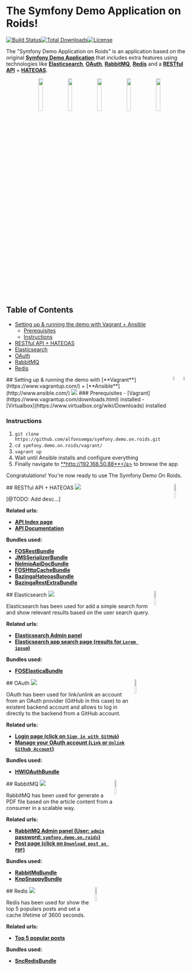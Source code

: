 # The Symfony Demo Application on Roids!
[![Build Status](https://travis-ci.org/alfonsomga/symfony.demo.on.roids.svg)](https://travis-ci.org/alfonsomga/symfony.demo.on.roids)[![Total Downloads](https://poser.pugx.org/alfonsomga/symfony.demo.on.roids/downloads)](https://packagist.org/packages/alfonsomga/symfony.demo.on.roids)[![License](https://poser.pugx.org/alfonsomga/symfony.demo.on.roids/license)](https://packagist.org/packages/alfonsomga/symfony.demo.on.roids)

The "Symfony Demo Application on Roids" is an application based on the original [**Symfony Demo Application**](https://github.com/symfony/symfony-demo) that includes extra features using technologies like [**Elasticsearch**](https://www.elastic.co/products/elasticsearch), [**OAuth**](http://oauth.net/), [**RabbitMQ**](https://www.rabbitmq.com/), [**Redis**](http://redis.io/) and a [**RESTful API**](https://en.wikipedia.org/wiki/Representational_state_transfer) + [**HATEOAS**](https://en.wikipedia.org/wiki/HATEOAS).

<div style="text-align: center">
  <a href="#"><img src="http://svgporn.com/logos/elasticsearch.svg" heigh="15%" width="15%"></a>
  <a href="#"><img src="http://svgporn.com/logos/oauth.svg" heigh="15%" width="15%"></a>
  <a href="#"><img src="http://svgporn.com/logos/rabbitmq.svg" heigh="15%" width="15%"></a>
  <a href="#"><img src="http://svgporn.com/logos/redis.svg" heigh="15%" width="15%"></a>
  <a href="#"><img src="https://i.imgur.com/qovozc2.png" heigh="15%" width="15%"></a>
</div>

## Table of Contents
- [Setting up & running the demo with Vagrant + Ansible](#setting-up--running-the-demo-with-vagrant--ansible)
  - [Prerequisites](#prerequisites)
  - [Instructions](#instructions)
- [RESTful API + HATEOAS](#restful-api--hateoas)
- [Elasticsearch](#elasticsearch)
- [OAuth](#oauth)
- [RabbitMQ](#rabbitmq)
- [Redis](#redis)

<img src="http://svgporn.com/logos/ansible.svg" heigh="5%" width="5%" align="right">
<img src="http://svgporn.com/logos/vagrant.svg" heigh="5%" width="5%" align="right">
## Setting up & running the demo with [**Vagrant**](https://www.vagrantup.com/) + [**Ansible**](http://www.ansible.com/)
<img src="http://fotos.subefotos.com/dd1a2c7b983291b6bba45185952f1eaeo.png">
### Prerequisites
- [Vagrant](https://www.vagrantup.com/downloads.html) installed
- [Virtualbox](https://www.virtualbox.org/wiki/Downloads) installed

### Instructions
1. ``git clone https://github.com/alfonsomga/symfony.demo.on.roids.git``
2. ``cd symfony.demo.on.roids/vagrant/``
3. ``vagrant up``
4. Wait until Ansible installs and configure everything
5. Finally navigate to <a href="http://192.168.50.88/" target="_blank">**http://192.168.50.88**</a> to browse the app
 
Congratulations! You're now ready to use The Symfony Demo On Roids.

<img src="https://i.imgur.com/qovozc2.png" heigh="10%" width="10%" align="right">
## RESTful API + HATEOAS
<img src="http://fotos.subefotos.com/902ef9199023b7d7ff1e37aadc32ee09o.png">

[@TODO: Add desc...]

**Related urls:**
- <a href="http://192.168.50.88/api/v1/" target="_blank">**API Index page**</a>
- <a href="http://192.168.50.88/api/doc" target="_blank">**API Documentation**</a>

**Bundles used:**
- [**FOSRestBundle**](https://github.com/FriendsOfSymfony/FOSRestBundle)
- [**JMSSerializerBundle**](https://github.com/schmittjoh/JMSSerializerBundle)
- [**NelmioApiDocBundle**](https://github.com/nelmio/NelmioApiDocBundle)
- [**FOSHttpCacheBundle**](https://github.com/FriendsOfSymfony/FOSHttpCacheBundle)
- [**BazingaHateoasBundle**](https://github.com/willdurand/BazingaHateoasBundle)
- [**BazingaRestExtraBundle**](https://github.com/willdurand/BazingaRestExtraBundle)

<img src="http://svgporn.com/logos/elasticsearch.svg" heigh="10%" width="10%" align="right">
## Elasticsearch
<img src="http://fotos.subefotos.com/073c48b4ad7243e1ca4385dc34f5a2e9o.png">

Elasticsearch has been used for add a simple search form and show relevant results based on the user search query.

**Related urls:**
- <a href="http://192.168.50.88:9200/_plugin/head/" target="_blank">**Elasticsearch Admin panel**</a>
- <a href="http://192.168.50.88/blog/search-results?q=Lorem+ipsum" target="_blank">**Elasticsearch app search page (results for ``Lorem ipsum``)**</a>

**Bundles used:**
- [**FOSElasticaBundle**](https://github.com/FriendsOfSymfony/FOSElasticaBundle)

<img src="http://svgporn.com/logos/oauth.svg" heigh="15%" width="10%" align="right">
## OAuth
<img src="http://fotos.subefotos.com/8aa0e2f21490393c399ed412b0003ba3o.png">

OAuth has been used for link/unlink an account from an OAuth provider (GitHub in this case) to an existent backend account and allows to log in directly to the backend from a GitHub account.

**Related urls:**
- <a href="http://192.168.50.88/en/login" target="_blank">**Login page (click on ``Sign in with GitHub``)**</a>
- <a href="http://192.168.50.88/en/admin/post/" target="_blank">**Manage your OAuth account (``Link`` or ``Unlink`` ``Github Account``)**</a>

**Bundles used:**
- [**HWIOAuthBundle**](https://github.com/hwi/HWIOAuthBundle)

<img src="http://svgporn.com/logos/rabbitmq.svg" heigh="10%" width="10%" align="right">
## RabbitMQ
<img src="http://fotos.subefotos.com/39b1eaf4c05ef3124701805f9d3a80d7o.png">

RabbitMQ has been used for generate a PDF file based on the article content from a consumer in a scalable way.

**Related urls:**
- <a href="http://192.168.50.88:15672" target="_blank">**RabbitMQ Admin panel (User: ``admin`` password: ``symfony.demo.on.roids``)**</a>
- <a href="http://192.168.50.88/en/blog/posts/lorem-ipsum-dolor-sit-amet-consectetur-adipiscing-elit" target="_blank">**Post page (click on ``Download post as PDF``)**</a>

**Bundles used:**
- [**RabbitMqBundle**](https://github.com/videlalvaro/RabbitMqBundle)
- [**KnpSnappyBundle**](https://github.com/KnpLabs/KnpSnappyBundle)

<img src="http://svgporn.com/logos/redis.svg" heigh="10%" width="10%" align="right">
## Redis
<img src="http://fotos.subefotos.com/8e6e6a3507f8145c3bf72d3c9af53951o.png">

Redis has been used for show the top 5 populars posts and set a cache lifetime of 3600 seconds.

**Related urls:**
- <a href="http://192.168.50.88/blog/top-5-popular-posts" target="_blank">**Top 5 popular posts**</a>

**Bundles used:**
- [**SncRedisBundle**](https://github.com/snc/SncRedisBundle)
